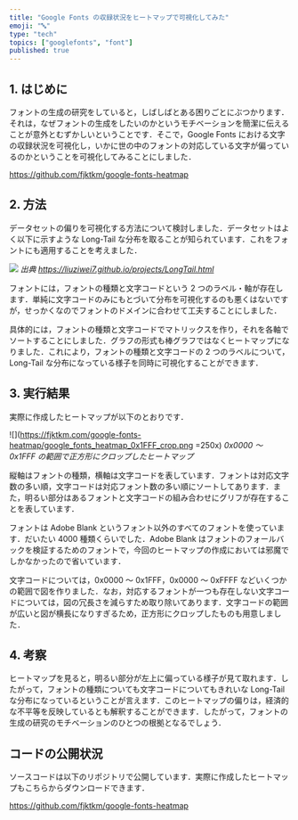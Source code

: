 ```yaml
---
title: "Google Fonts の収録状況をヒートマップで可視化してみた"
emoji: "🔤"
type: "tech"
topics: ["googlefonts", "font"]
published: true
---
```


## 1. はじめに

フォントの生成の研究をしていると，しばしばとある困りごとにぶつかります．それは，なぜフォントの生成をしたいのかというモチベーションを簡潔に伝えることが意外とむずかしいということです．そこで，Google Fonts における文字の収録状況を可視化し，いかに世の中のフォントの対応している文字が偏っているのかということを可視化してみることにしました．

https://github.com/fjktkm/google-fonts-heatmap

## 2. 方法

データセットの偏りを可視化する方法について検討しました．データセットはよく以下に示すような Long-Tail な分布を取ることが知られています．これをフォントにも適用することを考えました．

![](https://liuziwei7.github.io/projects/longtail/dataset.png)
*出典 https://liuziwei7.github.io/projects/LongTail.html*

フォントには，フォントの種類と文字コードという 2 つのラベル・軸が存在します．単純に文字コードのみにもとづいて分布を可視化するのも悪くはないですが，せっかくなのでフォントのドメインに合わせて工夫することにしました．

具体的には，フォントの種類と文字コードでマトリックスを作り，それを各軸でソートすることにしました．グラフの形式も棒グラフではなくヒートマップになりました．これにより，フォントの種類と文字コードの 2 つのラベルについて，Long-Tail な分布になっている様子を同時に可視化することができます．

## 3. 実行結果

実際に作成したヒートマップが以下のとおりです．

![](https://fjktkm.com/google-fonts-heatmap/google_fonts_heatmap_0x1FFF_crop.png =250x)
*0x0000 ～ 0x1FFF の範囲で正方形にクロップしたヒートマップ*

縦軸はフォントの種類，横軸は文字コードを表しています．フォントは対応文字数の多い順，文字コードは対応フォント数の多い順にソートしてあります．また，明るい部分はあるフォントと文字コードの組み合わせにグリフが存在することを表しています．

フォントは Adobe Blank というフォント以外のすべてのフォントを使っています．だいたい 4000 種類くらいでした．Adobe Blank はフォントのフォールバックを検証するためのフォントで，今回のヒートマップの作成においては邪魔でしかなかったので省いています．

文字コードについては，0x0000 ～ 0x1FFF，0x0000 ～ 0xFFFF などいくつかの範囲で図を作りました．なお，対応するフォントが一つも存在しない文字コードについては，図の冗長さを減らすため取り除いてあります．文字コードの範囲が広いと図が横長になりすぎるため，正方形にクロップしたものも用意しました．

## 4. 考察

ヒートマップを見ると，明るい部分が左上に偏っている様子が見て取れます．したがって，フォントの種類についても文字コードについてもきれいな Long-Tail な分布になっているということが言えます．このヒートマップの偏りは，経済的な不平等を反映しているとも解釈することができます．したがって，フォントの生成の研究のモチベーションのひとつの根拠となるでしょう．

## コードの公開状況

ソースコードは以下のリポジトリで公開しています．実際に作成したヒートマップもこちらからダウンロードできます．

https://github.com/fjktkm/google-fonts-heatmap
